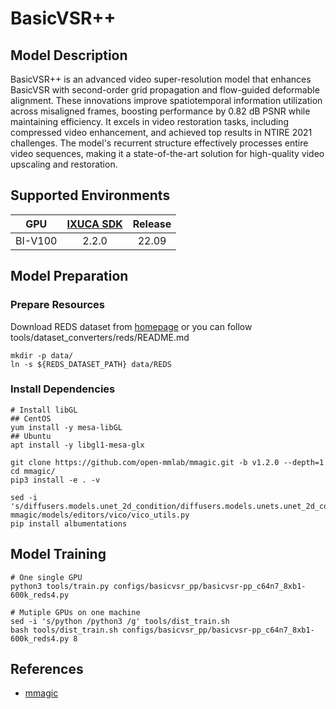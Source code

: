 # BasicVSR++

## Model Description

BasicVSR++ is an advanced video super-resolution model that enhances BasicVSR with second-order grid propagation and
flow-guided deformable alignment. These innovations improve spatiotemporal information utilization across misaligned
frames, boosting performance by 0.82 dB PSNR while maintaining efficiency. It excels in video restoration tasks,
including compressed video enhancement, and achieved top results in NTIRE 2021 challenges. The model's recurrent
structure effectively processes entire video sequences, making it a state-of-the-art solution for high-quality video
upscaling and restoration.

## Supported Environments

| GPU    | [IXUCA SDK](https://gitee.com/deep-spark/deepspark#%E5%A4%A9%E6%95%B0%E6%99%BA%E7%AE%97%E8%BD%AF%E4%BB%B6%E6%A0%88-ixuca) | Release |
| :----: | :----: | :----: |
| BI-V100 | 2.2.0     |  22.09  |

## Model Preparation

### Prepare Resources

Download REDS dataset from [homepage](https://seungjunnah.github.io/Datasets/reds.html) or you can follow
tools/dataset_converters/reds/README.md

```shell
mkdir -p data/
ln -s ${REDS_DATASET_PATH} data/REDS
```

### Install Dependencies

```shell
# Install libGL
## CentOS
yum install -y mesa-libGL
## Ubuntu
apt install -y libgl1-mesa-glx

git clone https://github.com/open-mmlab/mmagic.git -b v1.2.0 --depth=1
cd mmagic/
pip3 install -e . -v

sed -i 's/diffusers.models.unet_2d_condition/diffusers.models.unets.unet_2d_condition/g' mmagic/models/editors/vico/vico_utils.py
pip install albumentations
```

## Model Training

```shell
# One single GPU
python3 tools/train.py configs/basicvsr_pp/basicvsr-pp_c64n7_8xb1-600k_reds4.py

# Mutiple GPUs on one machine
sed -i 's/python /python3 /g' tools/dist_train.sh
bash tools/dist_train.sh configs/basicvsr_pp/basicvsr-pp_c64n7_8xb1-600k_reds4.py 8
```

## References

- [mmagic](https://github.com/open-mmlab/mmagic)
